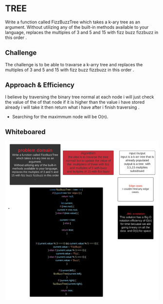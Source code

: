# TREE
<!-- Short summary or background information -->
Write a function called FizzBuzzTree which takes a k-ary tree as an argument.
Without utilizing any of the built-in methods available to your language, replaces the multiples of 3 and 5 and 15 with fizz buzz fizzbuzz in this order .
## Challenge
<!-- Short summary or background information -->
The challenge is to be able to travarse a k-arry tree and replaces the multiples of 3 and 5 and 15 with fizz buzz fizzbuzz in this order .
## Approach & Efficiency
<!-- What approach did you take? Why? What is the Big O space/time for this approach? -->
I believe by traversing the binary tree normal at each node i will just check the  value of the of that node if it is higher than the value i have stored already i will take it then return what i have after i finish traversing .
- Searching for the maximmum  node will  be O(n).


## Whiteboared
![image](../../assets/challenge-18.png)